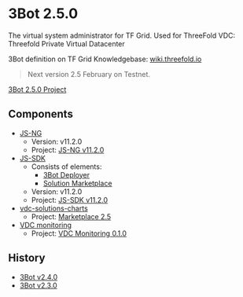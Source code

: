 
# 3Bot 2.5.0

The virtual system administrator for TF Grid.
Used for ThreeFold VDC: Threefold Private Virtual Datacenter

3Bot definition on TF Grid Knowledgebase: [wiki.threefold.io](https://wiki.threefold.io/#/grid_what?id=the-3bot)

> Next version 2.5 February on Testnet. 

[3Bot 2.5.0 Project](https://github.com/orgs/threefoldtech/projects/132)

## Components

- [JS-NG](https://github.com/threefoldtech/js-ng)
    - Version: v11.2.0
    - Project: [JS-NG v11.2.0](https://github.com/threefoldtech/js-ng/projects/2)
- [JS-SDK](https://github.com/threefoldtech/js-sdk)
    -   Consists of elements:
        - [3Bot Deployer](https://github.com/threefoldtech/js-sdk/tree/development/jumpscale/packages/threebot_deployer)
        - [Solution Marketplace](https://github.com/threefoldtech/js-sdk/tree/development/jumpscale/packages/marketplace)
    - Version: v11.2.0
    - Project: [JS-SDK v11.2.0](https://github.com/threefoldtech/js-sdk/projects/2)
- [vdc-solutions-charts ](https://github.com/threefoldtech/vdc-solutions-charts)
    - Project: [Marketplace 2.5](https://github.com/threefoldtech/vdc-solutions-charts/projects/2)
- [VDC monitoring](https://github.com/threefoldtech/vdc-logger)
  - Project: [VDC Monitoring 0.1.0](https://github.com/threefoldtech/vdc-logger/projects/1)

## History

- [3Bot v2.4.0](3bot2.4.md)
- [3Bot v2.3.0](3bot2.3.md)
